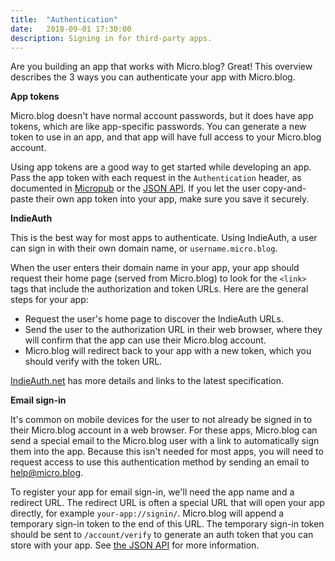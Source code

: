 ```yaml
---
title:  "Authentication"
date:   2018-09-01 17:30:00
description: Signing in for third-party apps.
---
```


Are you building an app that works with Micro.blog? Great! This overview describes the 3 ways you can authenticate your app with Micro.blog.

**App tokens**

Micro.blog doesn't have normal account passwords, but it does have app tokens, which are like app-specific passwords. You can generate a new token to use in an app, and that app will have full access to your Micro.blog account.

Using app tokens are a good way to get started while developing an app. Pass the app token with each request in the `Authentication` header, as documented in [Micropub](/2017/api-posting/) or the [JSON API](/2017/api-json/). If you let the user copy-and-paste their own app token into your app, make sure you save it securely.

**IndieAuth**

This is the best way for most apps to authenticate. Using IndieAuth, a user can sign in with their own domain name, or `username.micro.blog`.

When the user enters their domain name in your app, your app should request their home page (served from Micro.blog) to look for the `<link>` tags that include the authorization and token URLs. Here are the general steps for your app:

* Request the user's home page to discover the IndieAuth URLs.
* Send the user to the authorization URL in their web browser, where they will confirm that the app can use their Micro.blog account.
* Micro.blog will redirect back to your app with a new token, which you should verify with the token URL.

[IndieAuth.net](https://indieauth.net/) has more details and links to the latest specification.

**Email sign-in**

It's common on mobile devices for the user to not already be signed in to their Micro.blog account in a web browser. For these apps, Micro.blog can send a special email to the Micro.blog user with a link to automatically sign them into the app. Because this isn't needed for most apps, you will need to request access to use this authentication method by sending an email to help@micro.blog.

To register your app for email sign-in, we'll need the app name and a redirect URL. The redirect URL is often a special URL that will open your app directly, for example `your-app://signin/`. Micro.blog will append a temporary sign-in token to the end of this URL. The temporary sign-in token should be sent to `/account/verify` to generate an auth token that you can store with your app. See [the JSON API](/2017/api-json/) for more information.